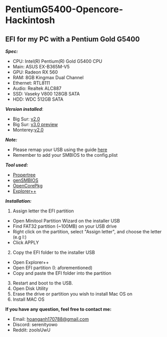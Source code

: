# PentiumG5400-Opencore-Hackintosh
## EFI for my PC with a Pentium Gold G5400

**_Spec:_**
- CPU:      Intel(R) Pentium(R) Gold G5400 CPU
- Main:     ASUS EX-B365M-V5
- GPU:      Radeon RX 560
- RAM:      8GB Kingmax Dual Channel
- Ethernet: RTL8111
- Audio:    Realtek ALC887
- SSD:      Vaseky V800 128GB SATA
- HDD:      WDC 512GB SATA

**_Version installed_**:
* Big Sur: [v2.0](https://github.com/j0hnVu/PentiumG5400-Opencore-Hackintosh/releases/tag/Monterey)
* Big Sur: [v3.0 preview](https://github.com/j0hnVu/PentiumG5400-Opencore-Hackintosh/releases/tag/BigSurPreview)
* Monterey:[v2.0](https://github.com/j0hnVu/PentiumG5400-Opencore-Hackintosh/releases/tag/Monterey)

**_Note:_**
* Please remap your USB using the guide [here](https://github.com/USBToolBox/tool)
* Remember to add your SMBIOS to the config.plist

**_Tool used:_**
* [Propertree](https://github.com/corpnewt/ProperTree)
* [genSMBIOS](https://github.com/corpnewt/GenSMBIOS)
* [OpenCorePkg](https://github.com/acidanthera/OpenCorePkg/)
* [Explorer++](https://explorerplusplus.com/download)

**_Installation:_**
1.  Assign letter the EFI partition 
* Open Minitool Partition Wizard on the installer USB
* Find FAT32 partition (~100MB) on your USB drive
* Right click on the partition, select "Assign letter", and choose the letter (e.g I:)
* Click APPLY
2.  Copy the EFI folder to the installer USB
* Open Explorer++
* Open EFI partition (I: aforementioned)
* Copy and paste the EFI folder into the partition
3.  Restart and boot to the USB.
4.  Open Disk Utility 
5.  Erase the drive or partition you wish to install Mac OS on
6.  Install MAC OS

**If you have any question, feel free to contact me:**

- Email:    hoanganh170788@gmail.com
- Discord:  serenityowo
- Reddit:   zoolsUwU
